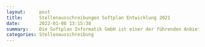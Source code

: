 ```yaml
---
layout:     post
title:      Stellenausschreibungen Softplan Entwicklung 2021
date:       2022-01-08 13:15:38
summary:    Die Softplan Informatik GmbH ist einer der führenden Anbieter für kommunale Geoinformationssysteme (GIS) in Deutschland.
categories: Stellenausschreibung
---
```


<object data="{{ site.url }}/pdfs/Stellenausschreibungen Softplan Entwicklung 2021.pdf" width="650" height="800" type='application/pdf'></object>

